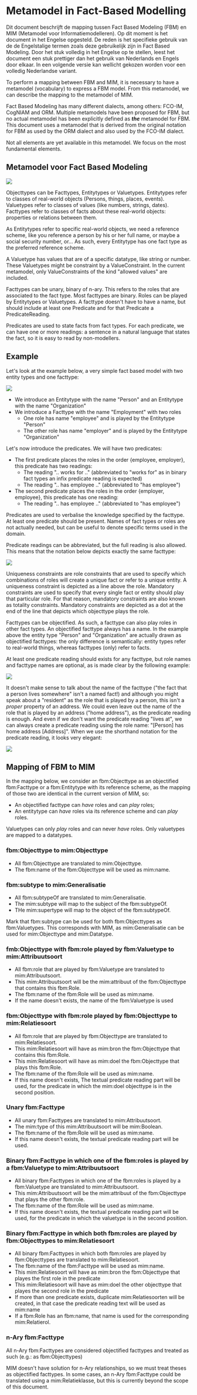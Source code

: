 # Metamodel in Fact-Based Modelling

Dit document beschrijft de mapping tussen Fact Based Modeling (FBM) en MIM (Metamodel voor Informatiemodelleren). Op dit moment is het document in het Engelse opgesteld. De reden is het specifieke gebruik van de de Engelstalige termen zoals deze gebruikelijk zijn in Fact Based Modeling. Door het stuk volledig in het Engelse op te stellen, leest het document een stuk prettiger dan het gebruik van Nederlands en Engels door elkaar. In een volgende versie kan wellicht gekozen worden voor een volledig Nederlandse variant.

To perform a mapping between FBM and MIM, it is necessary to have a metamodel (vocabulary) to express a FBM model. From this metamodel, we can describe the mapping to the metamodel of MIM.

Fact Based Modeling has many different dialects, among others: FCO-IM, CogNIAM and ORM. Multiple metamodels have been proposed for FBM, but no actual metamodel has been explicitly defined as ***the*** metamodel for FBM. This document uses a metamodel that is derived from the original notation for FBM as used by the ORM dialect and also used by the FCO-IM dialect.

Not all elements are yet available in this metamodel. We focus on the most fundamental elements.

## Metamodel voor Fact Based Modeling

![](media/fbm.svg)

Objecttypes can be Facttypes, Entitytypes or Valuetypes. Entitytypes refer to classes of real-world objects (Persons, things, places, events). Valuetypes refer to classes of values (like numbers, strings, dates). Facttypes refer to classes of facts about these real-world objects: properties or relations between them.

As Entitytypes refer to specific real-world objects, we need a reference scheme, like you reference a person by his or her full name, or maybe a social security number, or... As such, every Entitytype has one fact type as the preferred reference scheme.

A Valuetype has values that are of a specific datatype, like string or number. These Valuetypes might be constraint by a ValueConstraint. In the current metamodel, only ValueConstraints of the kind "allowed values" are included.

Facttypes can be unary, binary of n-ary. This refers to the roles that are associated to the fact type. Most facttypes are binary. Roles can be played by Entitytypes or Valuetypes. A facttype doesn't have to have a name, but should include at least one Predicate and for that Predicate a PredicateReading.

Predicates are used to state facts from fact types. For each predicate, we can have one or more readings: a sentence in a natural language that states the fact, so it is easy to read by non-modellers.

## Example

Let's look at the example below, a very simple fact based model with two entity types and one facttype:

![](media/example.svg)

- We introduce an Entitytype with the name "Person" and an Entitytype with the name "Organization"
- We introduce a Facttype with the name "Employment" with two roles
  - One role has name "employee" and is played by the Entitytype "Person"
  - The other role has name "employer" and is played by the Entitytype "Organization"

Let's now introduce the predicates. We will have two predicates:

- The first predicate places the roles in the order {employee, employer}, this predicate has two readings:
  - The reading ".. works for .." (abbreviated to "works for" as in binary fact types an infix predicate reading is expected)
  - The reading ".. has employee .." (abbreviated to "has employee")
- The second predicate places the roles in the order {employer, employee}, this predicate has one reading:
  - The reading ".. has employee .." (abbreviated to "has employee")

Predicates are used to verbalise the knowledge specified by the facttype. At least one predicate should be present. Names of fact types or roles are not actually needed, but can be useful to denote specific terms used in the domain.

Predicate readings can be abbreviated, but the full reading is also allowed. This means that the notation below depicts exactly the same facttype:

![](media/example2.svg)

Uniqueness constraints are role constraints that are used to specify which combinations of roles will create a unique fact or refer to a unique entity. A uniqueness constraint is depicted as a line above the role. Mandatory constraints are used to specify that every single fact or entity should play that particular role. For that reason, mandatory constraints are also known as totality constraints. Mandatory constraints are depicted as a dot at the end of the line that depicts which objecttype plays the role.

Facttypes can be objectified. As such, a facttype can also play roles in other fact types. An objectified facttype always has a name. In the example above the entity type "Person" and "Organization" are actually drawn as objectified facttypes: the only difference is semantically: entity types refer to real-world things, whereas facttypes (only) refer to facts.

At least one predicate reading should exists for any facttype, but role names and facttype names are optional, as is made clear by the following example:

![](media/example3.svg)

It doesn't make sense to talk about the name of the facttype ("the fact that a person lives somewhere" isn't a named fact!) and although you might speak about a "resident" as the role that is played by a person, this isn't a *proper* property of an address. We could even leave out the name of the role that is played by an address ("home address"), as the predicate reading is enough. And even if we don't want the predicate reading "lives at", we can always create a predicate reading using the role name: "[Person] has home address [Address]". When we use the shorthand notation for the predicate reading, it looks very elegant:

![](media/example4.svg)

## Mapping of FBM to MIM

In the mapping below, we consider an fbm:Objecttype as an objectified fbm:Facttype or a fbm:Entitytype with its reference scheme, as the mapping of those two are identical in the current version of MIM, so:
- An objectified facttype can *have* roles and can *play* roles;
- An entitytype can *have* roles via its reference scheme and can *play* roles.

Valuetypes can only *play* roles and can never *have* roles. Only valuetypes are mapped to a datatypes.

### fbm:Objecttype to mim:Objecttype

- All fbm:Objecttype are translated to mim:Objecttype.
- The fbm:name of the fbm:Objecttype will be used as mim:name.

### fbm:subtype to mim:Generalisatie

- All fbm:subtypeOf are translated to mim:Generalisatie.
- The mim:subtype will map to the subject of the fbm:subtypeOf.
- THe mim:supertype will map to the object of the fbm:subtypeOf.

Mark that fbm:subtype can be used for both fbm:Objecttypes as fbm:Valuetypes. This corresponds with MIM, as mim:Generalisatie can be used for mim:Objecttype and mim:Datatype.

### fmb:Objecttype with fbm:role played by fbm:Valuetype to mim:Attribuutsoort

- All fbm:role that are played by fbm:Valuetype are translated to mim:Attribuutsoort.
- This mim:Attribuutsoort will be the mim:attribuut of the fbm:Objecttype that contains this fbm:Role.
- The fbm:name of the fbm:Role will be used as mim:name.
- If the name doesn't exists, the name of the fbm:Valuetype is used

### fbm:Objecttype with fbm:role played by fbm:Objecttype to mim:Relatiesoort

- All fbm:role that are played by fbm:Objecttype are translated to mim:Relatiesoort.
- This mim:Relatiesoort will have as mim:bron the fbm:Objecttype that contains this fbm:Role.
- This mim:Relatiesoort will have as mim:doel the fbm:Objecttype that plays this fbm:Role.
- The fbm:name of the fbm:Role will be used as mim:name.
- If this name doesn't exists, The textual predicate reading part will be used, for the predicate in which the mim:doel objecttype is in the second position.

### Unary fbm:Facttype

- All unary fbm:Facttypes are translated to mim:Attribuutsoort.
- The mim:type of this mim:Attribuutsoort will be mim:Boolean.
- The fbm:name of the fbm:Role will be used as mim:name.
- If this name doesn't exists, the textual predicate reading part will be used.

### Binary fbm:Facttype in which one of the fbm:roles is played by a fbm:Valuetype to mim:Attribuutsoort

- All binary fbm:Facttypes in which one of the fbm:roles is played by a fbm:Valuetype are translated to mim:Attribuutsoort.
- This mim:Attribuutsoort will be the mim:attribuut of the fbm:Objecttype that plays the other fbm:role.
- The fbm:name of the fbm:Role will be used as mim:name.
- If this name doesn't exists, the textual predicate reading part will be used, for the predicate in which the valuetype is in the second position.

### Binary fbm:Facttype in which both fbm:roles are played by fbm:Objecttypes to mim:Relatiesoort

- All binary fbm:Facttypes in which both fbm:roles are played by fbm:Objecttypes are translated to mim:Relatiesoort.
- The fbm:name of the fbm:Facttype will be used as mim:name.
- This mim:Relatiesoort will have as mim:bron the fbm:Objecttype that playes the first role in the predicate
- This mim:Relatiesoort will have as mim:doel the other objecttype that playes the second role in the predicate
- If more than one predicate exists, duplicate mim:Relatiesoorten will be created, in that case the predicate reading text will be used as mim:name
- If a fbm:Role has an fbm:name, that name is used for the corresponding mim:Relatierol.

### n-Ary fbm:Facttype

All n-Ary fbm:Facttypes are considered objectified facttypes and treated as such (e.g.: as fbm:Objecttypes)

MIM doesn't have solution for n-Ary relationships, so we must treat theses as objectified facttypes. In some cases, an n-Ary fbm:Facttype could be translated using a mim:Relatieklasse, but this is currently beyond the scope of this document.
